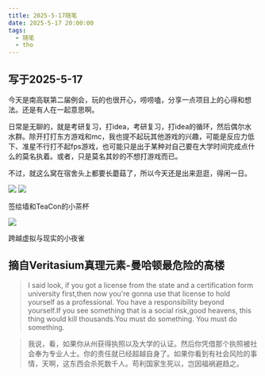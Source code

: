 ```yaml
---
title: 2025-5-17随笔
date: 2025-5-17 20:00:00
tags: 
  - 随笔
  - tho
---
```


## 写于2025-5-17
今天是南高联第二届例会，玩的也很开心，唠唠嗑，分享一点项目上的心得和想法。还是有人在一起意思啊。

日常是无聊的，就是考研复习，打idea，考研复习，打idea的循环，然后偶尔水水群。除开打打东方游戏和mc，我也提不起玩其他游戏的兴趣，可能是反应力低下、准星不行打不起fps游戏，也可能只是出于某种对自己要在大学时间完成点什么的莫名执着。或者，只是莫名其妙的不想打游戏而已。

不过，就这么窝在宿舍头上都要长蘑菇了，所以今天还是出来逛逛，得闲一日。

![](image/5-17thup/Image_1747448745400.jpg)
![](image/5-17thup/Image_1747471071862.jpg)

签绘墙和TeaCon的小茶杯

![](image/5-17thup/IMG_20250517_090630.jpg)

跨越虚拟与现实的小夜雀

## 摘自Veritasium真理元素-曼哈顿最危险的高楼

> I said look, if you got a license from the state and a certification form university first,then now you're gonna use that license to hold yourself as a professional. You have a responsibility beyond yourself.If you see something that is a social risk,good heavens, this thing would kill thousands.You must do something. You must do something.

> 我说，看，如果你从州获得执照以及大学的认证。然后你凭借那个执照被社会奉为专业人士。你的责任就已经超越自身了。如果你看到有社会风险的事情，天啊，这东西会杀死数千人。苟利国家生死以，岂因福祸避趋之。